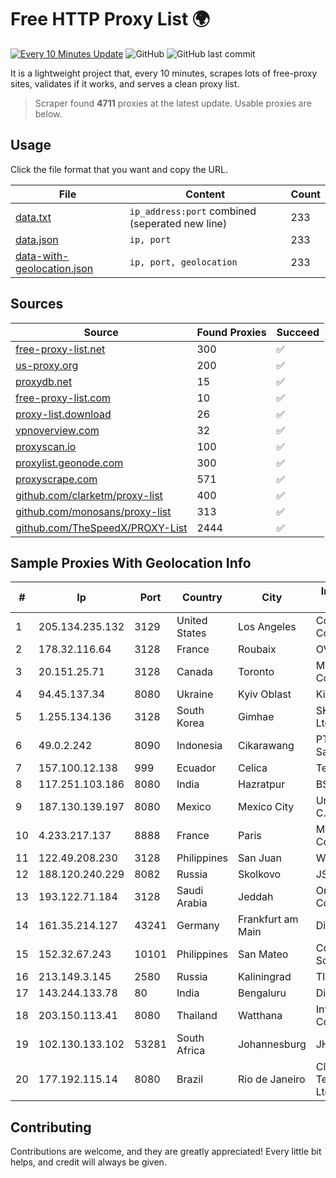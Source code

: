
# Free HTTP Proxy List 🌍

[![Every 10 Minutes Update](https://github.com/mertguvencli/http-proxy-list/actions/workflows/main.yml/badge.svg?branch=main)](https://github.com/mertguvencli/http-proxy-list/actions/workflows/main.yml)
![GitHub](https://img.shields.io/github/license/mertguvencli/http-proxy-list)
![GitHub last commit](https://img.shields.io/github/last-commit/mertguvencli/http-proxy-list)

It is a lightweight project that, every 10 minutes, scrapes lots of free-proxy sites, validates if it works, and serves a clean proxy list.


> Scraper found **4711** proxies at the latest update. Usable proxies are below.

## Usage

Click the file format that you want and copy the URL.


|File|Content|Count|
|----|-------|-----|
|[data.txt](https://raw.githubusercontent.com/mertguvencli/http-proxy-list/main/proxy-list/data.txt)|`ip_address:port` combined (seperated new line)|233|
|[data.json](https://raw.githubusercontent.com/mertguvencli/http-proxy-list/main/proxy-list/data.json)|`ip, port`|233|
|[data-with-geolocation.json](https://raw.githubusercontent.com/mertguvencli/http-proxy-list/main/proxy-list/data-with-geolocation.json)|`ip, port, geolocation`|233|

## Sources

|Source|Found Proxies|Succeed|
|------|-------------|-------|
|[free-proxy-list.net](https://free-proxy-list.net)|300|✅|
|[us-proxy.org](https://www.us-proxy.org)|200|✅|
|[proxydb.net](http://proxydb.net)|15|✅|
|[free-proxy-list.com](https://free-proxy-list.com/?page=&port=&type%5B%5D=http&type%5B%5D=https&up_time=0&search=Search)|10|✅|
|[proxy-list.download](https://www.proxy-list.download/HTTP)|26|✅|
|[vpnoverview.com](https://vpnoverview.com/privacy/anonymous-browsing/free-proxy-servers)|32|✅|
|[proxyscan.io](https://www.proxyscan.io)|100|✅|
|[proxylist.geonode.com](https://proxylist.geonode.com/api/proxy-list?limit=300&page=1&sort_by=lastChecked&sort_type=desc&protocols=http,https)|300|✅|
|[proxyscrape.com](https://api.proxyscrape.com/v2/?request=displayproxies&protocol=http&timeout=10000&country=all&ssl=all&anonymity=all)|571|✅|
|[github.com/clarketm/proxy-list](https://raw.githubusercontent.com/clarketm/proxy-list/master/proxy-list-raw.txt)|400|✅|
|[github.com/monosans/proxy-list](https://raw.githubusercontent.com/monosans/proxy-list/main/proxies/http.txt)|313|✅|
|[github.com/TheSpeedX/PROXY-List](https://raw.githubusercontent.com/TheSpeedX/PROXY-List/master/http.txt)|2444|✅|


## Sample Proxies With Geolocation Info

|#|Ip|Port|Country|City|Internet Service Provider|
|-|--|----|-------|----|-------------------------|
|1|205.134.235.132|3129|United States|Los Angeles|Corporate Colocation Inc|
|2|178.32.116.64|3128|France|Roubaix|OVH SAS|
|3|20.151.25.71|3128|Canada|Toronto|Microsoft Corporation|
|4|94.45.137.34|8080|Ukraine|Kyiv Oblast|Kievline LLC|
|5|1.255.134.136|3128|South Korea|Gimhae|SK Broadband Co Ltd|
|6|49.0.2.242|8090|Indonesia|Cikarawang|PT Usaha Adi Sanggoro|
|7|157.100.12.138|999|Ecuador|Celica|Telconet S.A|
|8|117.251.103.186|8080|India|Hazratpur|BSNL Internet|
|9|187.130.139.197|8080|Mexico|Mexico City|Uninet S.A. de C.V.|
|10|4.233.217.137|8888|France|Paris|Microsoft Corporation|
|11|122.49.208.230|3128|Philippines|San Juan|WifiCity, Inc|
|12|188.120.240.229|8082|Russia|Skolkovo|JSC IOT|
|13|193.122.71.184|3128|Saudi Arabia|Jeddah|Oracle Corporation|
|14|161.35.214.127|43241|Germany|Frankfurt am Main|DigitalOcean, LLC|
|15|152.32.67.243|10101|Philippines|San Mateo|Converge ICT Solution Inc|
|16|213.149.3.145|2580|Russia|Kaliningrad|TIS Dialog LLC|
|17|143.244.133.78|80|India|Bengaluru|DigitalOcean, LLC|
|18|203.150.113.41|8080|Thailand|Watthana|Internet Thailand Company Ltd.|
|19|102.130.133.102|53281|South Africa|Johannesburg|JHB-MPLS|
|20|177.192.115.14|8080|Brazil|Rio de Janeiro|Claro NXT Telecomunicacoes Ltda|



## Contributing

Contributions are welcome, and they are greatly appreciated! Every
little bit helps, and credit will always be given.

